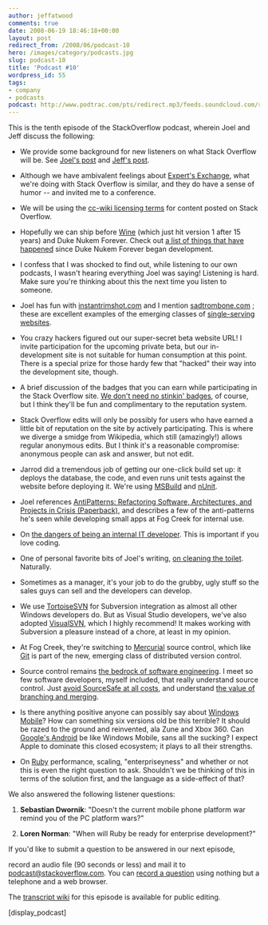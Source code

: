 ```yaml
---
author: jeffatwood
comments: true
date: 2008-06-19 18:46:18+00:00
layout: post
redirect_from: /2008/06/podcast-10
hero: /images/category/podcasts.jpg
slug: podcast-10
title: 'Podcast #10'
wordpress_id: 55
tags:
- company
- podcasts
podcast: http://www.podtrac.com/pts/redirect.mp3/feeds.soundcloud.com/stream/14378430-stack-exchange-stack-overflow-podcast-67.mp3
---
```



This is the tenth episode of the StackOverflow podcast, wherein Joel and Jeff discuss the following:






  * We provide some background for new listeners on what Stack Overflow will be. See [Joel's post](http://www.joelonsoftware.com/items/2008/04/16.html) and [Jeff's post](http://www.codinghorror.com/blog/archives/001101.html).


  * Although we have ambivalent feelings about [Expert's Exchange](http://www.experts-exchange.com/), what we're doing with Stack Overflow is similar, and they do have a sense of humor -- and invited me to a conference.


  * We will be using the [cc-wiki licensing terms](http://creativecommons.org/license/results-one?license_code=by-sa&wiki=true) for content posted on Stack Overflow.


  * Hopefully we can ship before [Wine](http://www.uberreview.com/2008/06/15-years-of-windows-apps-in-linux-wine-hits-version-10.htm) (which just hit version 1 after 15 years) and Duke Nukem Forever. Check out [a list of things that have happened](http://duke.a-13.net/) since Duke Nukem Forever began development.


  * I confess that I was shocked to find out, while listening to our own podcasts, I wasn't hearing everything Joel was saying! Listening is hard. Make sure you're thinking about this the next time you listen to someone.


  * Joel has fun with [instantrimshot.com](http://www.instantrimshot.com/) and I mention [sadtrombone.com](http://sadtrombone.com/) ; these are excellent examples of the emerging classes of [single-serving websites](http://www.kottke.org/08/02/single-serving-sites).


  * You crazy hackers figured out our super-secret beta website URL! I invite participation for the upcoming private beta, but our in-development site is not suitable for human consumption at this point. There is a special prize for those hardy few that "hacked" their way into the development site, though.  



  * A brief discussion of the badges that you can earn while participating in the Stack Overflow site. [We don't need no stinkin' badges](http://en.wikipedia.org/wiki/Stinking_badges), of course, but I think they'll be fun and complimentary to the reputation system.   



  * Stack Overflow edits will only be possibly for users who have earned a little bit of reputation on the site by actively participating. This is where we diverge a smidge from Wikipedia, which still (amazingly!) allows regular anonymous edits. But I think it's a reasonable compromise: anonymous people can ask and answer, but not edit.


  * Jarrod did a tremendous job of getting our one-click build set up: it deploys the database, the code, and even runs unit tests against the website before deploying it. We're using [MSBuild](http://msdn.microsoft.com/en-us/library/0k6kkbsd.aspx) and [nUnit](http://www.nunit.org/index.php).


  * Joel references [AntiPatterns: Refactoring Software, Architectures, and Projects in Crisis (Paperback)](http://www.amazon.com/dp/0471197130/?tag=codinghorror-20), and describes a few of the anti-patterns he's seen while developing small apps at Fog Creek for internal use.


  * On [the dangers of being an internal IT developer](http://www.hjiang.net/wp/2008/01/05/joel-spolskys-talk-at-yale/). This is important if you love coding.


  * One of personal favorite bits of Joel's writing, [on cleaning the toilet](http://www.codinghorror.com/blog/archives/000346.html). Naturally.


  * Sometimes as a manager, it's your job to do the grubby, ugly stuff so the sales guys can sell and the developers can develop.


  * We use [TortoiseSVN](http://tortoisesvn.tigris.org/) for Subversion integration as almost all other Windows developers do. But as Visual Studio developers, we've also adopted [VisualSVN](http://www.visualsvn.com/), which I highly recommend! It makes working with Subversion a pleasure instead of a chore, at least in my opinion.   



  * At Fog Creek, they're switching to [Mercurial](http://www.selenic.com/mercurial/wiki/) source control, which like [Git](http://git.or.cz/) is part of the new, emerging class of distributed version control.


  * Source control remains [the bedrock of software engineering](http://www.codinghorror.com/blog/archives/000643.html). I meet so few software developers, myself included, that really understand source control. Just [avoid SourceSafe at all costs](http://www.codinghorror.com/blog/archives/000660.html), and understand [the value of branching and merging](http://www.codinghorror.com/blog/archives/000968.html).


  * Is there anything positive anyone can possibly say about [Windows Mobile](http://www.microsoft.com/Windowsmobile/default.mspx)? How can something six versions old be this terrible? It should be razed to the ground and reinvented, ala Zune and Xbox 360. Can [Google's Android](http://code.google.com/android/what-is-android.html) be like Windows Mobile, sans all the sucking? I expect Apple to dominate this closed ecosystem; it plays to all their strengths.  



  * On [Ruby](http://en.wikipedia.org/wiki/Ruby_programming_language) performance, scaling, "enterpriseyness" and whether or not this is even the right question to ask. Shouldn't we be thinking of this in terms of the solution first, and the language as a side-effect of that?





We also answered the following listener questions:






  1. **Sebastian Dwornik**: "Doesn't the current mobile phone platform war remind you of the PC platform wars?"



  2. **Loren Norman**: "When will Ruby be ready for enterprise development?"





If you'd like to submit a question to be answered in our next episode,  

record an audio file (90 seconds or less) and mail it to [podcast@stackoverflow.com](mailto:podcast@stackoverflow.com). You can [record a question](http://blog.stackoverflow.com/index.php/2008/05/recording-podcast-questions-using-your-telephone/) using nothing but a telephone and a web browser.





The [transcript wiki](http://stackoverflow.fogbugz.com/default.asp?W10808) for this episode is available for public editing.





[display_podcast]




